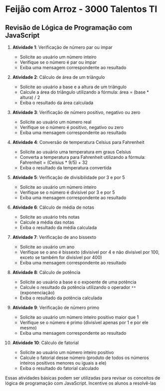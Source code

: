 # Feijão com Arroz - 3000 Talentos TI

## Revisão de Lógica de Programação com JavaScript

1. **Atividade 1**: Verificação de número par ou ímpar
   - Solicite ao usuário um número inteiro
   - Verifique se o número é par ou ímpar
   - Exiba uma mensagem correspondente ao resultado

2. **Atividade 2**: Cálculo de área de um triângulo
   - Solicite ao usuário a base e a altura de um triângulo
   - Calcule a área do triângulo utilizando a fórmula: área = (base * altura) / 2
   - Exiba o resultado da área calculada

3. **Atividade 3**: Verificação de número positivo, negativo ou zero
   - Solicite ao usuário um número real
   - Verifique se o número é positivo, negativo ou zero
   - Exiba uma mensagem correspondente ao resultado

4. **Atividade 4**: Conversão de temperatura Celsius para Fahrenheit
   - Solicite ao usuário uma temperatura em graus Celsius
   - Converta a temperatura para Fahrenheit utilizando a fórmula: Fahrenheit = (Celsius * 9/5) + 32
   - Exiba o resultado da temperatura convertida

5. **Atividade 5**: Verificação de divisibilidade por 3 e por 5
   - Solicite ao usuário um número inteiro
   - Verifique se o número é divisível por 3 e por 5
   - Exiba uma mensagem correspondente ao resultado

6. **Atividade 6**: Cálculo de média de notas
   - Solicite ao usuário três notas
   - Calcule a média das notas
   - Exiba o resultado da média calculada

7. **Atividade 7**: Verificação de ano bissexto
   - Solicite ao usuário um ano
   - Verifique se o ano é bissexto (divisível por 4 e não divisível por 100, exceto se também for divisível por 400)
   - Exiba uma mensagem correspondente ao resultado

8. **Atividade 8**: Cálculo de potência
   - Solicite ao usuário a base e o expoente de uma potência
   - Calcule o resultado da potência utilizando o operador `**` (exponenciação)
   - Exiba o resultado da potência calculada

9. **Atividade 9**: Verificação de número primo
   - Solicite ao usuário um número inteiro positivo maior que 1
   - Verifique se o número é primo (divisível apenas por 1 e por ele mesmo)
   - Exiba uma mensagem correspondente ao resultado

10. **Atividade 10**: Cálculo de fatorial
    - Solicite ao usuário um número inteiro positivo
    - Calcule o fatorial desse número (produto de todos os números inteiros positivos menores ou iguais a ele)
    - Exiba o resultado do fatorial calculado

Essas atividades básicas podem ser utilizadas para revisar os conceitos de lógica de programação com JavaScript. Incentive os alunos a resolvê-las

